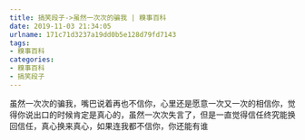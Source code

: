 ```yaml
---
title: 搞笑段子->虽然一次次的骗我 | 糗事百科
date: 2019-11-03 21:34:05
urlname: 171c71d3237a19dd0b5e128d79fd7143
tags: 
- 糗事百科
categories:
- 糗事百科
- 搞笑段子
---
```

虽然一次次的骗我，嘴巴说着再也不信你，心里还是愿意一次又一次的相信你，觉得你说出口的时候肯定是真心的，虽然一次次失言了，但是一直觉得信任终究能换回信任，真心换来真心，如果连我都不信你，你还能有谁



